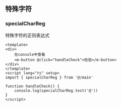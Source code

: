 ## 特殊字符

### specialCharReg

特殊字符的正则表达式

```vue preview
<template>
<div>
    在console中查看
    <m-button @click="handleCheck">检验</m-button>
</div>
</template>
<script lang="ts" setup>
import { specialCharReg } from '@/main'

function handleCheck() {
    console.log(specialCharReg.test('@'))   
}
</script>
```
